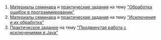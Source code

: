 1. [Материалы семинара](https://github.com/ILYA-NASA/Exception_handling_GB/tree/master/src/Sem01) и [практические задания](https://github.com/ILYA-NASA/Exception_handling_GB/tree/master/src/home01) на тему ["Обработка ошибок в программировании"](https://www.youtube.com/watch?v=MZPju_xR1S4)
2. [Материалы семинара](https://github.com/ILYA-NASA/Exception_handling_GB/tree/master/src/Sem02) и [практические задания](https://github.com/ILYA-NASA/Exception_handling_GB/tree/master/src/home02) на тему ["Исключения и их обработка"](https://www.youtube.com/watch?v=vjo1eUPjTzI)
3. [Практическое задание](https://github.com/ILYA-NASA/Exception_handling_GB/tree/master/src/home03) на тему ["Продвинутая работа с исключениями в Java"](https://www.youtube.com/watch?v=CHKUu-n-h7o)
